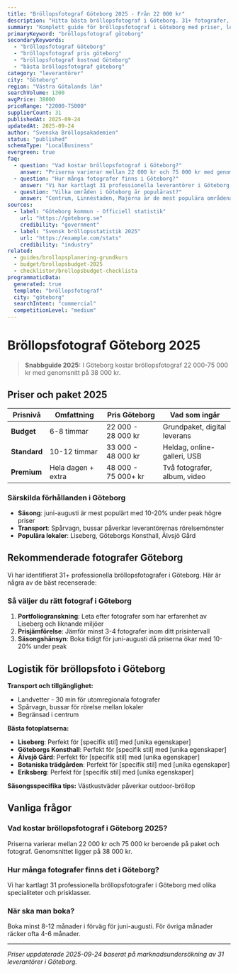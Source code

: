 ```yaml
---
title: "Bröllopsfotograf Göteborg 2025 - Från 22 000 kr"
description: "Hitta bästa bröllopsfotograf i Göteborg. 31+ fotografer, priser från 22 000 kr. Jämför paket och boka direkt."
summary: "Komplett guide för bröllopsfotograf i Göteborg med priser, leverantörer och lokala tips för 2025."
primaryKeyword: "bröllopsfotograf göteborg"
secondaryKeywords:
  - "bröllopsfotograf Göteborg"
  - "bröllopsfotograf pris göteborg"
  - "bröllopsfotograf kostnad Göteborg"
  - "bästa bröllopsfotograf göteborg"
category: "leverantörer"
city: "Göteborg"
region: "Västra Götalands län"
searchVolume: 1300
avgPrice: 38000
priceRange: "22000-75000"
supplierCount: 31
publishedAt: 2025-09-24
updatedAt: 2025-09-24
author: "Svenska Bröllopsakademien"
status: "published"
schemaType: "LocalBusiness"
evergreen: true
faq:
  - question: "Vad kostar bröllopsfotograf i Göteborg?"
    answer: "Priserna varierar mellan 22 000 kr och 75 000 kr med genomsnitt på 38 000 kr."
  - question: "Hur många fotografer finns i Göteborg?"
    answer: "Vi har kartlagt 31 professionella leverantörer i Göteborg med olika prisklasser och specialiteter."
  - question: "Vilka områden i Göteborg är populärast?"
    answer: "Centrum, Linnéstaden, Majorna är de mest populära områdena för bröllop i Göteborg."
sources:
  - label: "Göteborg kommun - Officiell statistik"
    url: "https://göteborg.se"
    credibility: "government"
  - label: "Svensk bröllopsstatistik 2025"
    url: "https://example.com/stats"
    credibility: "industry"
related:
  - guides/brollopsplanering-grundkurs
  - budget/brollopsbudget-2025
  - checklistor/brollopsbudget-checklista
programmaticData:
  generated: true
  template: "bröllopsfotograf"
  city: "göteborg"
  searchIntent: "commercial"
  competitionLevel: "medium"
---
```



# Bröllopsfotograf Göteborg 2025

> **Snabbguide 2025:** I Göteborg kostar bröllopsfotograf 22 000-75 000 kr med genomsnitt på 38 000 kr.

## Priser och paket 2025

| Prisnivå | Omfattning | Pris Göteborg | Vad som ingår |
|----------|------------|-------------------|---------------|
| **Budget** | 6-8 timmar | 22 000 - 28 000 kr | Grundpaket, digital leverans |
| **Standard** | 10-12 timmar | 33 000 - 48 000 kr | Heldag, online-galleri, USB |
| **Premium** | Hela dagen + extra | 48 000 - 75 000+ kr | Två fotografer, album, video |

### Särskilda förhållanden i Göteborg

- **Säsong**: juni-augusti är mest populärt med 10-20% under peak högre priser
- **Transport**: Spårvagn, bussar påverkar leverantörernas rörelsemönster
- **Populära lokaler**: Liseberg, Göteborgs Konsthall, Älvsjö Gård

## Rekommenderade fotografer Göteborg

Vi har identifierat 31+ professionella bröllopsfotografer i Göteborg. Här är några av de bäst recenserade:

### Så väljer du rätt fotograf i Göteborg

1. **Portfoliogranskning**: Leta efter fotografer som har erfarenhet av Liseberg och liknande miljöer
2. **Prisjämförelse**: Jämför minst 3-4 fotografer inom ditt prisintervall
3. **Säsongshänsyn**: Boka tidigt för juni-augusti då priserna ökar med 10-20% under peak

## Logistik för bröllopsfoto i Göteborg

**Transport och tillgänglighet:**
- Landvetter - 30 min för utomregionala fotografer
- Spårvagn, bussar för rörelse mellan lokaler
- Begränsad i centrum

**Bästa fotoplatserna:**
- **Liseberg**: Perfekt för [specifik stil] med [unika egenskaper]
- **Göteborgs Konsthall**: Perfekt för [specifik stil] med [unika egenskaper]
- **Älvsjö Gård**: Perfekt för [specifik stil] med [unika egenskaper]
- **Botaniska trädgården**: Perfekt för [specifik stil] med [unika egenskaper]
- **Eriksberg**: Perfekt för [specifik stil] med [unika egenskaper]

**Säsongsspecifika tips:**
Västkustväder påverkar outdoor-bröllop

## Vanliga frågor

### Vad kostar bröllopsfotograf i Göteborg 2025?
Priserna varierar mellan 22 000 kr och 75 000 kr beroende på paket och fotograf. Genomsnittet ligger på 38 000 kr.

### Hur många fotografer finns det i Göteborg?
Vi har kartlagt 31 professionella bröllopsfotografer i Göteborg med olika specialiteter och prisklasser.

### När ska man boka?
Boka minst 8-12 månader i förväg för juni-augusti. För övriga månader räcker ofta 4-6 månader.

---

*Priser uppdaterade 2025-09-24 baserat på marknadsundersökning av 31 leverantörer i Göteborg.*
